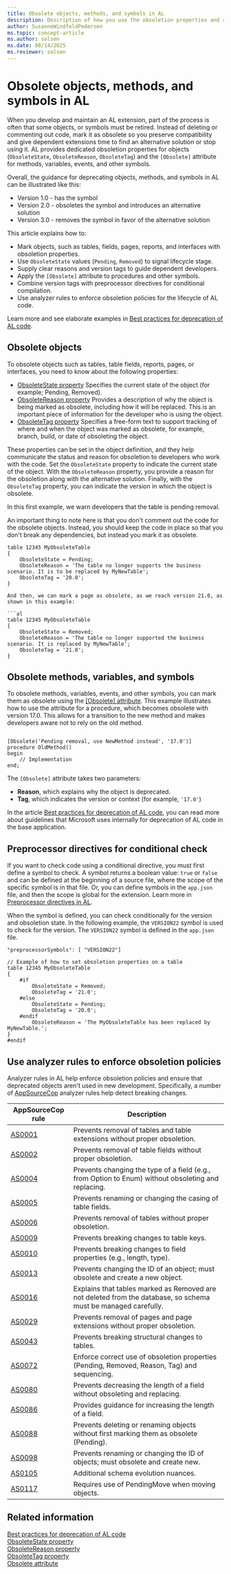 ```yaml
---
title: Obsolete objects, methods, and symbols in AL
description: Description of how you use the obsoletion properties and attributes to obsolete an object, a method, or other symbols used in AL for Business Central.
author: SusanneWindfeldPedersen
ms.topic: concept-article
ms.author: solsen
ms.date: 08/14/2025
ms.reviewer: solsen
---
```


# Obsolete objects, methods, and symbols in AL

When you develop and maintain an AL extension, part of the process is often that some objects, or symbols must be retired. Instead of deleting or commenting out code, mark it as obsolete so you preserve compatibility and give dependent extensions time to find an alternative solution or stop using it. AL provides dedicated obsoletion properties for objects (`ObsoleteState`, `ObsoleteReason`, `ObsoleteTag`) and the `[Obsolete]` attribute for methods, variables, events, and other symbols.

Overall, the guidance for deprecating objects, methods, and symbols in AL can be illustrated like this:

- Version 1.0 - has the symbol
- Version 2.0 - obsoletes the symbol and introduces an alternative solution
- Version 3.0 - removes the symbol in favor of the alternative solution

This article explains how to:

- Mark objects, such as tables, fields, pages, reports, and interfaces with obsoletion properties.
- Use `ObsoleteState` values (`Pending`, `Removed`) to signal lifecycle stage.
- Supply clear reasons and version tags to guide dependent developers.
- Apply the `[Obsolete]` attribute to procedures and other symbols.
- Combine version tags with preprocessor directives for conditional compilation.
- Use analyzer rules to enforce obsoletion policies for the lifecycle of AL code.

Learn more and see elaborate examples in [Best practices for deprecation of AL code](devenv-deprecation-guidelines.md).

## Obsolete objects

To obsolete objects such as tables, table fields, reports, pages, or interfaces, you need to know about the following properties:

- [ObsoleteState property](properties/devenv-obsoletestate-property.md) Specifies the current state of the object (for example; Pending, Removed).
- [ObsoleteReason property](properties/devenv-obsoletereason-property.md) Provides a description of why the object is being marked as obsolete, including how it will be replaced. This is an important piece of information for the developer who is using the object.
- [ObsoleteTag property](properties/devenv-obsoletetag-property.md) Specifies a free-form text to support tracking of where and when the object was marked as obsolete, for example, branch, build, or date of obsoleting the object.

These properties can be set in the object definition, and they help communicate the status and reason for obsoletion to developers who work with the code. Set the `ObsoleteState` property to indicate the current state of the object. With the  `ObsoleteReason` property, you provide a reason for the obsoletion along with the alternative solution. Finally, with the `ObsoleteTag` property, you can indicate the version in which the object is obsolete. 

In this first example, we warn developers that the table is pending removal.

An important thing to note here is that you don't comment out the code for the obsolete objects. Instead, you should keep the code in place so that you don't break any dependencies, but instead you mark it as obsolete.

```al
table 12345 MyObsoleteTable
{
    ObsoleteState = Pending;
    ObsoleteReason = 'The table no longer supports the business scenario. It is to be replaced by MyNewTable';
    ObsoleteTag = '20.0';
}

And then, we can mark a page as obsolete, as we reach version 21.0, as shown in this example:

```al
table 12345 MyObsoleteTable
{
    ObsoleteState = Removed;
    ObsoleteReason = 'The table no longer supported the business scenario. It is replaced by MyNewTable';
    ObsoleteTag = '21.0';
}
```

## Obsolete methods, variables, and symbols

To obsolete methods, variables, events, and other symbols, you can mark them as obsolete using the [[Obsolete] attribute](attributes/devenv-obsolete-attribute.md). This example illustrates how to use the attribute for a procedure, which becomes obsolete with version 17.0. This allows for a transition to the new method and makes developers aware not to rely on the old method.

```al

[Obsolete('Pending removal, use NewMethod instead', '17.0')]
procedure OldMethod()
begin
    // Implementation
end;

```

The `[Obsolete]` attribute takes two parameters:

- **Reason**, which explains why the object is deprecated.
- **Tag**, which indicates the version or context (for example, `'17.0'`)

In the article [Best practices for deprecation of AL code](devenv-deprecation-guidelines.md), you can read more about guidelines that Microsoft uses internally for deprecation of AL code in the base application.

## Preprocessor directives for conditional check

If you want to check code using a conditional directive, you must first define a symbol to check. A symbol returns a boolean value: `true` or `false` and can be defined at the beginning of a source file, where the scope of the specific symbol is in that file. Or, you can define symbols in the `app.json` file, and then the scope is global for the extension. Learn more in [Preprocessor directives in AL](directives/devenv-directives-in-al.md).

When the symbol is defined, you can check conditionally for the version and obsoletion state. In the following example, the `VERSION22` symbol is used to check for the version. The `VERSION22` symbol is defined in the `app.json` file.

```al
"preprocessorSymbols": [ "VERSION22"]
```

```al
// Example of how to set obsoletion properties on a table
table 12345 MyObsoleteTable
{
    #if 
        ObsoleteState = Removed;
        ObsoleteTag = '21.0';
    #else
        ObsoleteState = Pending;
        ObsoleteTag = '20.0';
    #endif
        ObsoleteReason = 'The MyObsoleteTable has been replaced by MyNewTable.';
}
#endif
```


## Use analyzer rules to enforce obsoletion policies

Analyzer rules in AL help enforce obsoletion policies and ensure that deprecated objects aren't used in new development. Specifically, a number of [AppSourceCop](analyzers/appsourcecop.md) analyzer rules help detect breaking changes. 

|AppSourceCop rule|Description|
|-----------------|-----------|
|[AS0001](analyzers/appsourcecop-as0001.md)|Prevents removal of tables and table extensions without proper obsoletion.|
|[AS0002](analyzers/appsourcecop-as0002.md)|Prevents removal of table fields without proper obsoletion.|
|[AS0004](analyzers/appsourcecop-as0004.md)|Prevents changing the type of a field (e.g., from Option to Enum) without obsoleting and replacing.|
|[AS0005](analyzers/appsourcecop-as0005.md)|Prevents renaming or changing the casing of table fields.|
|[AS0006](analyzers/appsourcecop-as0006.md)|Prevents removal of tables without proper obsoletion.|
|[AS0009](analyzers/appsourcecop-as0009.md)|Prevents breaking changes to table keys.|
|[AS0010](analyzers/appsourcecop-as0010.md)|Prevents breaking changes to field properties (e.g., length, type).|
|[AS0013](analyzers/appsourcecop-as0013.md)|Prevents changing the ID of an object; must obsolete and create a new object.|
|[AS0016](analyzers/appsourcecop-as0016.md)|Explains that tables marked as Removed are not deleted from the database, so schema must be managed carefully.|
|[AS0029](analyzers/appsourcecop-as0029.md)|Prevents removal of pages and page extensions without proper obsoletion.|
|[AS0043](analyzers/appsourcecop-as0043.md)|Prevents breaking structural changes to tables.|
|[AS0072](analyzers/appsourcecop-as0072.md)|Enforce correct use of obsoletion properties (Pending, Removed, Reason, Tag) and sequencing.|
|[AS0080](analyzers/appsourcecop-as0080.md)|Prevents decreasing the length of a field without obsoleting and replacing.|
|[AS0086](analyzers/appsourcecop-as0086.md)|Provides guidance for increasing the length of a field.|
|[AS0088](analyzers/appsourcecop-as0088.md)|Prevents deleting or renaming objects without first marking them as obsolete (Pending).|
|[AS0098](analyzers/appsourcecop-as0098.md)|Prevents renaming or changing the ID of objects; must obsolete and create new.|
|[AS0105](analyzers/appsourcecop-as0105.md)|Additional schema evolution nuances.|
|[AS0117](analyzers/appsourcecop-as0117.md)|Requires use of PendingMove when moving objects.|

## Related information

[Best practices for deprecation of AL code](devenv-deprecation-guidelines.md)  
[ObsoleteState property](properties/devenv-obsoletestate-property.md)  
[ObsoleteReason property](properties/devenv-obsoletereason-property.md)  
[ObsoleteTag property](properties/devenv-obsoletetag-property.md)  
[Obsolete attribute](attributes/devenv-obsolete-attribute.md)  